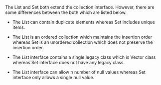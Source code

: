 The List and Set both extend the collection interface. However, there
are some differences between the both which are listed below.

-   The List can contain duplicate elements whereas Set includes unique
items.

-   The List is an ordered collection which maintains the insertion
order whereas Set is an unordered collection which does not preserve
the insertion order.

-   The List interface contains a single legacy class which is Vector
class whereas Set interface does not have any legacy class.

-   The List interface can allow n number of null values whereas Set
interface only allows a single null value.